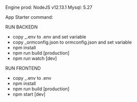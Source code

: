 Engine prod: NodeJS v12.13.1
Mysql: 5.27

App Starter command:

RUN BACKEDN
- copy _.env to .env and set variable
- copy _ormconfig.json to ormconfig.json and set variable
- npm install
- npm run build [production]
- npm run watch [dev]

RUN FRONTEND
- copy _.env to .env
- npm install
- npm run build [production]
- npm start [dev]
